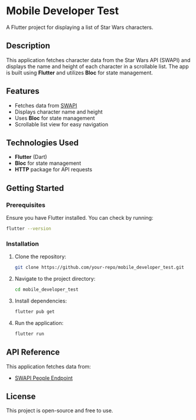 # Mobile Developer Test

A Flutter project for displaying a list of Star Wars characters.

## Description
This application fetches character data from the Star Wars API (SWAPI) and displays the name and height of each character in a scrollable list. The app is built using **Flutter** and utilizes **Bloc** for state management.

## Features
- Fetches data from [SWAPI](https://swapi.dev/api/people/)
- Displays character name and height
- Uses **Bloc** for state management
- Scrollable list view for easy navigation

## Technologies Used
- **Flutter** (Dart)
- **Bloc** for state management
- **HTTP** package for API requests

## Getting Started
### Prerequisites
Ensure you have Flutter installed. You can check by running:
```sh
flutter --version
```

### Installation
1. Clone the repository:
   ```sh
   git clone https://github.com/your-repo/mobile_developer_test.git
   ```
2. Navigate to the project directory:
   ```sh
   cd mobile_developer_test
   ```
3. Install dependencies:
   ```sh
   flutter pub get
   ```
4. Run the application:
   ```sh
   flutter run
   ```

## API Reference
This application fetches data from:
- [SWAPI People Endpoint](https://swapi.dev/api/people/)

## License
This project is open-source and free to use.

